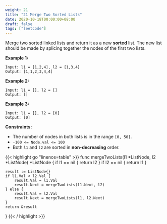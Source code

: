 ```yaml
---
weight: 21
title: "21 Merge Two Sorted Lists"
date: 2020-10-18T00:00:00+08:00
draft: false
tags: ["leetcode"]
---
```


Merge two sorted linked lists and return it as a new **sorted** list. The new list should be made by splicing together the nodes of the first two lists.

**Example 1:**
```
Input: l1 = [1,2,4], l2 = [1,3,4]
Output: [1,1,2,3,4,4]
```

**Example 2:**
```
Input: l1 = [], l2 = []
Output: []
```

**Example 3:**
```
Input: l1 = [], l2 = [0]
Output: [0]
```

**Constraints:**

- The number of nodes in both lists is in the range `[0, 50]`.
- `-100 <= Node.val <= 100`
- Both `l1` and `l2` are sorted in **non-decreasing** order.

<div class="tabs"></div>
<div class="tab-content">
<div id="golang" class="lang">
{{< highlight go "linenos=table" >}}
func mergeTwoLists(l1 *ListNode, l2 *ListNode) *ListNode {
	if l1 == nil {
		return l2
	}
	if l2 == nil {
		return l1
	}

	result := ListNode{}
	if l1.Val < l2.Val {
		result.Val = l1.Val
		result.Next = mergeTwoLists(l1.Next, l2)
	} else {
		result.Val = l2.Val
		result.Next = mergeTwoLists(l1, l2.Next)
	}
	return &result
}
{{< / highlight >}}
</div>
<div id="java" class="lang" style="display:none">
{{< highlight java "linenos=table" >}}
public ListNode mergeTwoLists(ListNode l1, ListNode l2) {
    if(l1 == null){
        return l2;
    }
    if(l2 == null){
        return l1;
    }
    
    ListNode mergeHead;
    if(l1.val < l2.val){
        mergeHead = l1;
        mergeHead.next = mergeTwoLists(l1.next, l2);
    }
    else{
        mergeHead = l2;
        mergeHead.next = mergeTwoLists(l1, l2.next);
    }
    return mergeHead;
}
{{< / highlight >}}
</div>
<div id="runtime" class="lang" style="display:none">
    <div class="code-link">
        <a href="https://runtime.siwei.dev/?src=leetcode21" target="_blank">https://runtime.siwei.dev/?src=leetcode21</a>
    </div>
</div>
</div>
